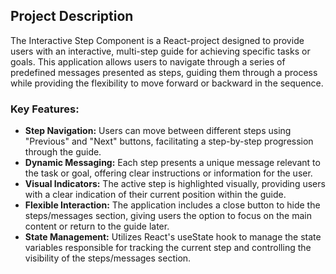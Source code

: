 ## Project Description

The Interactive Step Component is a React-project designed to provide users with an interactive, multi-step guide for achieving specific tasks or goals. This application allows users to navigate through a series of predefined messages presented as steps, guiding them through a process while providing the flexibility to move forward or backward in the sequence.

### Key Features:

- **Step Navigation:** Users can move between different steps using "Previous" and "Next" buttons, facilitating a step-by-step progression through the guide.
- **Dynamic Messaging:** Each step presents a unique message relevant to the task or goal, offering clear instructions or information for the user.
- **Visual Indicators:** The active step is highlighted visually, providing users with a clear indication of their current position within the guide.
- **Flexible Interaction:** The application includes a close button to hide the steps/messages section, giving users the option to focus on the main content or return to the guide later.
- **State Management:** Utilizes React's useState hook to manage the state variables responsible for tracking the current step and controlling the visibility of the steps/messages section.

